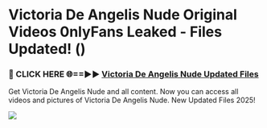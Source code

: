 # Victoria De Angelis Nude Original Videos 0nlyFans Leaked - Files Updated! ()

<h3>🔴 CLICK HERE 🌐==►► <a href="https://tinyurl.com/2p9ay9w9" rel="nofollow">Victoria De Angelis Nude Updated Files</a></h3>

Get Victoria De Angelis Nude and all content. Now you can access all videos and pictures of Victoria De Angelis Nude. New Updated Files 2025!

[![](https://i.imgur.com/KQgVmj3.gif)](https://tinyurl.com/2p9ay9w9)
